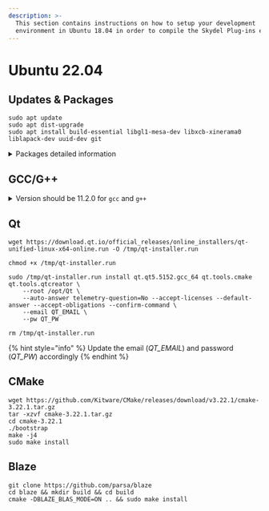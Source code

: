 ```yaml
---
description: >-
  This section contains instructions on how to setup your development
  environment in Ubuntu 18.04 in order to compile the Skydel Plug-ins examples.
---
```


# Ubuntu 22.04

## Updates & Packages

```
sudo apt update
sudo apt dist-upgrade
sudo apt install build-essential libgl1-mesa-dev libxcb-xinerama0 liblapack-dev uuid-dev git 
```

<details>

<summary>Packages detailed information</summary>

* build-essential -> GCC and G++ 11.2.0
* libgl1-mesa-dev -> OpenGL
* libxcb-xinerama0 -> Qt installer
* liblapack-dev -> Blaze
* uuid-dev -> Skydel remote API
* git -> Source code

</details>

## GCC/G++

<details>

<summary>Version should be 11.2.0 for <code>gcc</code> and <code>g++</code></summary>

```
gcc --version
> gcc (Ubuntu 11.2.0-19ubuntu1) 11.2.0

g++ --version
> g++ (Ubuntu 11.2.0-19ubuntu1) 11.2.0
```

</details>

## Qt

```
wget https://download.qt.io/official_releases/online_installers/qt-unified-linux-x64-online.run -O /tmp/qt-installer.run

chmod +x /tmp/qt-installer.run

sudo /tmp/qt-installer.run install qt.qt5.5152.gcc_64 qt.tools.cmake qt.tools.qtcreator \
    --root /opt/Qt \
    --auto-answer telemetry-question=No --accept-licenses --default-answer --accept-obligations --confirm-command \
    --email QT_EMAIL \
    --pw QT_PW

rm /tmp/qt-installer.run
```

{% hint style="info" %}
Update the email (_QT\_EMAIL_) and password (_QT\_PW_) accordingly
{% endhint %}

## CMake

```
wget https://github.com/Kitware/CMake/releases/download/v3.22.1/cmake-3.22.1.tar.gz
tar -xzvf cmake-3.22.1.tar.gz
cd cmake-3.22.1
./bootstrap
make -j4
sudo make install 
```

## Blaze

```
git clone https://github.com/parsa/blaze
cd blaze && mkdir build && cd build
cmake -DBLAZE_BLAS_MODE=ON .. && sudo make install
```
